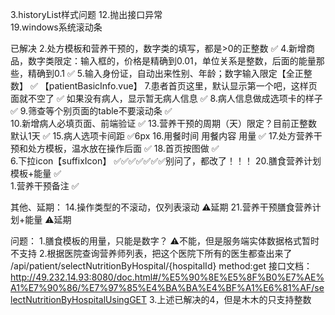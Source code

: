 
3.historyList样式问题
12.抛出接口异常   
19.windows系统滚动条


已解决
2.处方模板和营养干预的，数字类的填写，都是>0的正整数            ✅
4.新增商品，数字类限定：输入框的，价格是精确到0.01，单位关系是整数，后面的能量那些，精确到0.1     ✅
5.输入身份证，自动出来性别、年龄；数字输入限定【全正整数】        ✅ 【patientBasicInfo.vue】
7.患者首页这里，默认显示第一个吧，这样页面就不空了              ✅
如果没有病人，显示暂无病人信息                                ✅
8.病人信息做成选项卡的样子                                  ✅
9.筛查等个别页面的table不要滚动条                            ✅   
10.新增病人必填页面、前端验证                                ✅
13.营养干预的周期（天）限定？目前正整数 默认1天                  ✅
15.病人选项卡间距                                          ✅6px
16.用餐时间     用餐内容      用量                           ✅
17.处方营养干预和处方模板，温水放在操作后面                     ✅
18.首页按图做                                              ✅                              
6.下拉icon【suffixIcon】                                ✅✅✅✅✅✅✅️别问了，都改了！！！
20.膳食营养计划模板+能量                                      ✅   
1.营养干预备注                                                ✅   


其他、延期：
14.操作类型的不滚动，仅列表滚动                       ⚠️延期
21.营养干预膳食营养计划+能量                       ⚠️延期

问题：
1.膳食模板的用量，只能是数字？            ⚠️不能，但是服务端实体数据格式暂时不支持
2.根据医院查询营养师列表，把这个医院下所有的医生都查出来了
/api/patient/selectNutritionByHospital/{hospitalId}
method:get
接口文档：
http://49.232.14.93:8080/doc.html#/%E5%90%8E%E5%8F%B0%E7%AE%A1%E7%90%86/%E7%97%85%E4%BA%BA%E4%BF%A1%E6%81%AF/selectNutritionByHospitalUsingGET
3.上述已解决的4，但是木木的只支持整数
